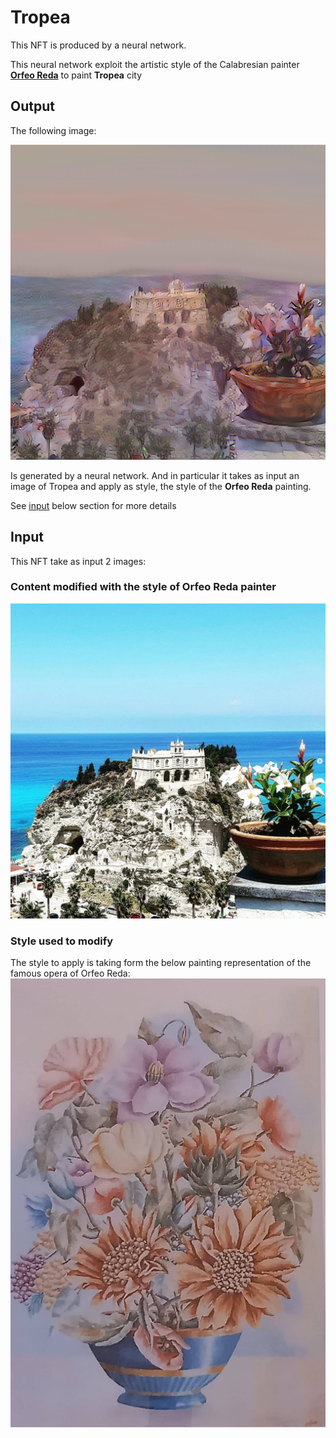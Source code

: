 # Tropea
This NFT is produced by a neural network.

This neural network exploit the artistic style of the Calabresian painter **[Orfeo Reda](https://en.wikipedia.org/wiki/Orfeo_Reda)** to paint **Tropea** city

## Output

The following image:

![Tropea](./resources/tropea/out.png)

Is generated by a neural network. And in particular it takes as input an image of Tropea and apply as style, the style of the **Orfeo Reda** painting.

See [input](#input) below section for more details

## Input
This NFT take as input 2 images:

### Content modified with the style of Orfeo Reda painter
![tropea](./resources/tropea/content.png)

### Style used to modify
The style to apply is taking form the below painting representation of the famous opera of Orfeo Reda:
![orfeo](./resources/tropea/style.jpg)